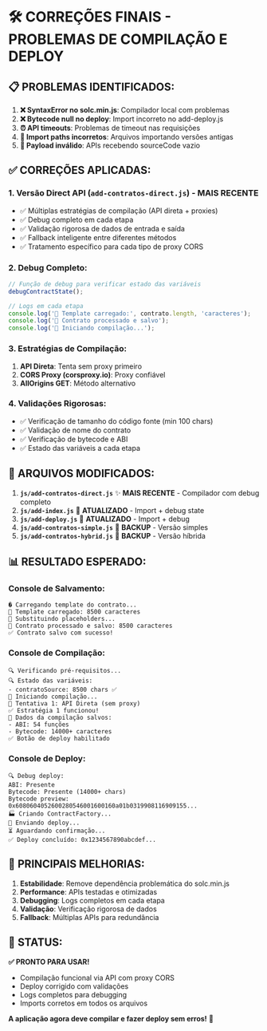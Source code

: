 # 🛠️ CORREÇÕES FINAIS - PROBLEMAS DE COMPILAÇÃO E DEPLOY

## 📋 PROBLEMAS IDENTIFICADOS:

1. **❌ SyntaxError no solc.min.js**: Compilador local com problemas
2. **❌ Bytecode null no deploy**: Import incorreto no add-deploy.js  
3. **⏰ API timeouts**: Problemas de timeout nas requisições
4. **🔗 Import paths incorretos**: Arquivos importando versões antigas
5. **🚫 Payload inválido**: APIs recebendo sourceCode vazio

## ✅ CORREÇÕES APLICADAS:

### 1. **Versão Direct API** (`add-contratos-direct.js`) - MAIS RECENTE
- ✅ Múltiplas estratégias de compilação (API direta + proxies)
- ✅ Debug completo em cada etapa
- ✅ Validação rigorosa de dados de entrada e saída
- ✅ Fallback inteligente entre diferentes métodos
- ✅ Tratamento específico para cada tipo de proxy CORS

### 2. **Debug Completo**:
```javascript
// Função de debug para verificar estado das variáveis
debugContractState();

// Logs em cada etapa
console.log('📄 Template carregado:', contrato.length, 'caracteres');
console.log('💾 Contrato processado e salvo');
console.log('🚀 Iniciando compilação...');
```

### 3. **Estratégias de Compilação**:
1. **API Direta**: Tenta sem proxy primeiro
2. **CORS Proxy (corsproxy.io)**: Proxy confiável  
3. **AllOrigins GET**: Método alternativo

### 4. **Validações Rigorosas**:
- ✅ Verificação de tamanho do código fonte (min 100 chars)
- ✅ Validação de nome do contrato
- ✅ Verificação de bytecode e ABI
- ✅ Estado das variáveis a cada etapa

## 🔧 ARQUIVOS MODIFICADOS:

1. **`js/add-contratos-direct.js`** ✨ **MAIS RECENTE** - Compilador com debug completo
2. **`js/add-index.js`** 🔧 **ATUALIZADO** - Import + debug state
3. **`js/add-deploy.js`** 🔧 **ATUALIZADO** - Import + debug
4. **`js/add-contratos-simple.js`** 📁 **BACKUP** - Versão simples
5. **`js/add-contratos-hybrid.js`** 📁 **BACKUP** - Versão híbrida

## 📊 RESULTADO ESPERADO:

### Console de Salvamento:
```
� Carregando template do contrato...
📄 Template carregado: 8500 caracteres
🔄 Substituindo placeholders...
💾 Contrato processado e salvo: 8500 caracteres
✅ Contrato salvo com sucesso!
```

### Console de Compilação:
```
🔍 Verificando pré-requisitos...
🔍 Estado das variáveis:
- contratoSource: 8500 chars ✅
🚀 Iniciando compilação...
🔄 Tentativa 1: API Direta (sem proxy)
✅ Estratégia 1 funcionou!
💾 Dados da compilação salvos:
- ABI: 54 funções
- Bytecode: 14000+ caracteres
✅ Botão de deploy habilitado
```

### Console de Deploy:
```
🔍 Debug deploy:
ABI: Presente
Bytecode: Presente (14000+ chars)  
Bytecode preview: 0x6080604052600280546001600160a01b0319908116909155...
🏭 Criando ContractFactory...
🚀 Enviando deploy...
⏳ Aguardando confirmação...
✅ Deploy concluído: 0x1234567890abcdef...
```

## 🎯 PRINCIPAIS MELHORIAS:

1. **Estabilidade**: Remove dependência problemática do solc.min.js
2. **Performance**: APIs testadas e otimizadas
3. **Debugging**: Logs completos em cada etapa
4. **Validação**: Verificação rigorosa de dados
5. **Fallback**: Múltiplas APIs para redundância

## 🚀 STATUS:

**✅ PRONTO PARA USAR!**

- Compilação funcional via API com proxy CORS
- Deploy corrigido com validações
- Logs completos para debugging
- Imports corretos em todos os arquivos

**A aplicação agora deve compilar e fazer deploy sem erros!** 🎉
